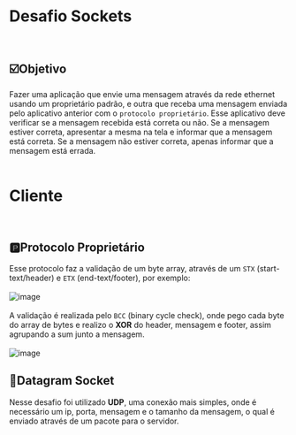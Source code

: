 # Desafio Sockets <br><br>

## ☑️Objetivo
Fazer uma aplicação que envie uma mensagem através da rede ethernet usando um  proprietário padrão, e outra que receba uma mensagem enviada pelo aplicativo anterior com o `protocolo proprietário`. Esse aplicativo deve verificar se a mensagem recebida está correta  ou não. Se a mensagem estiver correta, apresentar a mesma na tela e informar que a  mensagem está correta. Se a mensagem não estiver correta, apenas informar que a  mensagem está errada. <br><br>

# Cliente <br><br>
## 🅿️Protocolo Proprietário
Esse protocolo faz a validação de um byte array, através de um `STX` (start-text/header) e `ETX` (end-text/footer), por exemplo: 
<br><br>![image](https://user-images.githubusercontent.com/101574001/199534789-f9c96e03-0f37-45de-9b16-5affa833c4af.png) <br><br>
A validação é realizada pelo `BCC` (binary cycle check), onde pego cada byte do array de bytes e realizo o <b>XOR</b> do header, mensagem e footer, assim agrupando a sum junto a mensagem.<br><br>![image](https://user-images.githubusercontent.com/101574001/199537237-a5ac67d1-02f5-4411-9be7-aa24684f6392.png)

## 🔄Datagram Socket
Nesse desafio foi utilizado <b>UDP</b>, uma conexão mais simples, onde é necessário um ip, porta, mensagem e o tamanho da mensagem, o qual é enviado através de um pacote para o servidor.<br>
